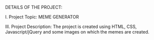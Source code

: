 DETAILS OF THE PROJECT:

I.	Project Topic: MEME GENERATOR

III.	Project Description: The project is created  using HTML, CSS, Javascript/jQuery and some images on which the memes are created. 
